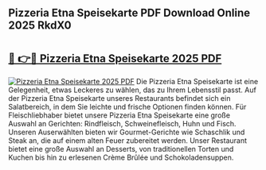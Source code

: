 ## Pizzeria Etna Speisekarte PDF Download Online 2025 RkdX0

# <h2><a href="http://gc7gszx.nevu.top/?p=Pizzeria+Etna+Speisekarte">🔗 👉🔴 Pizzeria Etna Speisekarte 2025 PDF</a></h2>

[![Pizzeria Etna Speisekarte 2025 PDF](https://i.imgur.com/dBaPXMq.png)](http://gc7gszx.nevu.top/?p=Pizzeria+Etna+Speisekarte)
Die Pizzeria Etna Speisekarte ist eine Gelegenheit, etwas Leckeres zu wählen, das zu Ihrem Lebensstil passt. Auf der Pizzeria Etna Speisekarte unseres Restaurants befindet sich ein Salatbereich, in dem Sie leichte und frische Optionen finden können. Für Fleischliebhaber bietet unsere Pizzeria Etna Speisekarte eine große Auswahl an Gerichten: Rindfleisch, Schweinefleisch, Huhn und Fisch. Unseren Auserwählten bieten wir Gourmet-Gerichte wie Schaschlik und Steak an, die auf einem alten Feuer zubereitet werden. Unser Restaurant bietet eine große Auswahl an Desserts, von traditionellen Torten und Kuchen bis hin zu erlesenen Crème Brûlée und Schokoladensuppen.
